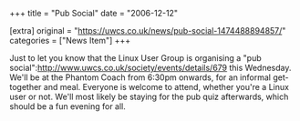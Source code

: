 +++
title = "Pub Social"
date = "2006-12-12"

[extra]
original = "https://uwcs.co.uk/news/pub-social-1474488894857/"    
categories = ["News Item"]
+++

Just to let you know that the Linux User Group is organising a "pub social":http://www.uwcs.co.uk/society/events/details/679 this Wednesday. We'll be at the Phantom Coach from 6:30pm onwards, for an informal get-together and meal. Everyone is welcome to attend, whether you're a Linux user or not. We'll most likely be staying for the pub quiz afterwards, which should be a fun evening for all.

